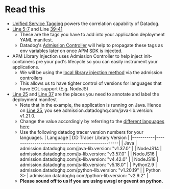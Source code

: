 # Read this
- [Unified Service Tagging](https://docs.datadoghq.com/getting_started/tagging/unified_service_tagging/?tab=kubernetes#overview) powers the correlation capability of Datadog. 
- [Line 5-7](https://github.com/jon94/eval-dd-poc/blob/main/2_APM%20Instrumentation/sample-deployment.yaml#L5-L7) and Line [39-41](https://github.com/jon94/eval-dd-poc/blob/main/2_APM%20Instrumentation/sample-deployment.yaml#L39-L41)
    - These are the tags you have to add into your application deployment YAML manifest.
    - Datadog's [Admission Controller](https://docs.datadoghq.com/getting_started/tagging/unified_service_tagging/?tab=kubernetes#configuration:~:text=If%20you%20deployed,Controller%20documentation.) will help to propagate these tags as env variables later on once APM SDK is injected. 
- APM Library Injection uses Admission Controller to help inject init-containers pre your pod's lifecycle so you can easily instrument your applications.
    - We will be using the [local library injection method](https://docs.datadoghq.com/tracing/trace_collection/library_injection_local/?tab=kubernetes#remove-apm-for-all-services-on-the-infrastructure) via the admission controllers
    - This allows us to have tighter control of versions for languages that have EOL support (E.g. NodeJS)
- [Line 25](https://github.com/jon94/eval-dd-poc/blob/main/2_APM%20Instrumentation/Java/sample-deployment.yaml#L25) and [Line 37](https://github.com/jon94/eval-dd-poc/blob/main/2_APM%20Instrumentation/Java/sample-deployment.yaml#L37) are the places you need to annotate and label the deployment manifest
    - Note that in the example, the application is running on Java. Hence on [Line 25](https://github.com/jon94/eval-dd-poc/blob/main/2_APM%20Instrumentation/Java/sample-deployment.yaml#L25), you see admission.datadoghq.com/java-lib.version: v1.21.0.
    - Change the value accordingly by referring to the [different languages here](https://docs.datadoghq.com/tracing/trace_collection/library_injection_local/?tab=kubernetes#step-2---annotate-your-pods-for-library-injection)
    - Use the following datadog tracer version numbers for your languages.
        | Language  | DD Tracer Library Version                          |
        |-----------|----------------------------------------------------|
        | Java      | admission.datadoghq.com/java-lib.version: "v1.37.0" |
        | NodeJS14  | admission.datadoghq.com/js-lib.version: "v3.57.0"   |
        | NodeJS16  | admission.datadoghq.com/js-lib.version: "v4.42.0"   |
        | NodeJS18  | admission.datadoghq.com/js-lib.version: "v5.18.0"   |
        | Python2.9 | admission.datadoghq.com/python-lib.version: "v1.20.19" |
        | Python 3> | admission.datadoghq.com/python-lib.version: "v2.9.2" |
    - **Please sound off to us if you are using uwsgi or gevent on python.**
